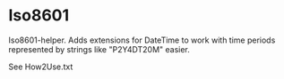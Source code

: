 # Iso8601
Iso8601-helper. Adds extensions for DateTime to work with time periods represented by strings like "P2Y4DT20M" easier.

See How2Use.txt
